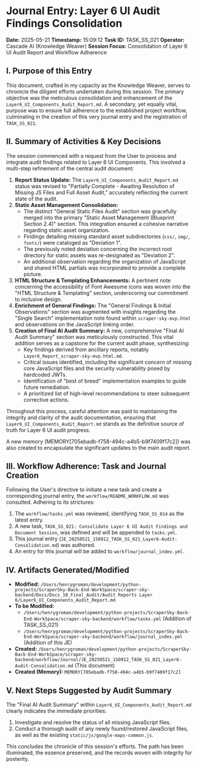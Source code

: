 # Journal Entry: Layer 6 UI Audit Findings Consolidation

**Date:** 2025-05-21
**Timestamp:** 15:09:12
**Task ID:** TASK_SS_021
**Operator:** Cascade AI (Knowledge Weaver)
**Session Focus:** Consolidation of Layer 6 UI Audit Report and Workflow Adherence

## I. Purpose of this Entry

This document, crafted in my capacity as the Knowledge Weaver, serves to chronicle the diligent efforts undertaken during this session. The primary objective was the meticulous consolidation and enhancement of the `Layer6_UI_Components_Audit_Report.md`. A secondary, yet equally vital, purpose was to ensure full adherence to the established project workflow, culminating in the creation of this very journal entry and the registration of `TASK_SS_021`.

## II. Summary of Activities & Key Decisions

The session commenced with a request from the User to process and integrate audit findings related to Layer 6 UI Components. This involved a multi-step refinement of the central audit document:

1.  **Report Status Update:** The `Layer6_UI_Components_Audit_Report.md` status was revised to "Partially Complete - Awaiting Resolution of Missing JS Files and Full Asset Audit," accurately reflecting the current state of the audit.
2.  **Static Asset Management Consolidation:**
    *   The distinct "General Static Files Audit" section was gracefully merged into the primary "Static Asset Management (Blueprint Section 2.4)" section. This integration ensured a cohesive narrative regarding static asset organization.
    *   Findings detailing missing standard asset subdirectories (`css/`, `img/`, `fonts/`) were cataloged as "Deviation 1".
    *   The previously noted deviation concerning the incorrect root directory for static assets was re-designated as "Deviation 2".
    *   An additional observation regarding the organization of JavaScript and shared HTML partials was incorporated to provide a complete picture.
3.  **HTML Structure & Templating Enhancements:** A pertinent note concerning the accessibility of Font Awesome icons was woven into the "HTML Structure & Templating" section, underscoring our commitment to inclusive design.
4.  **Enrichment of General Findings:** The "General Findings & Initial Observations" section was augmented with insights regarding the "Single Search" implementation note found within `scraper-sky-mvp.html` and observations on the JavaScript linking order.
5.  **Creation of Final AI Audit Summary:** A new, comprehensive "Final AI Audit Summary" section was meticulously constructed. This vital addition serves as a capstone for the current audit phase, synthesizing:
    *   Key findings derived from ancillary reports, notably `Layer6_Report_scraper-sky-mvp.html.md`.
    *   Critical issues identified, including the significant concern of missing core JavaScript files and the security vulnerability posed by hardcoded JWTs.
    *   Identification of "best of breed" implementation examples to guide future remediation.
    *   A prioritized list of high-level recommendations to steer subsequent corrective actions.

Throughout this process, careful attention was paid to maintaining the integrity and clarity of the audit documentation, ensuring that `Layer6_UI_Components_Audit_Report.md` stands as the definitive source of truth for Layer 6 UI audit progress.

A new memory (MEMORY[705ebadb-f758-494c-a4b5-b9f7409f17c2]) was also created to encapsulate the significant updates to the main audit report.

## III. Workflow Adherence: Task and Journal Creation

Following the User's directive to initiate a new task and create a corresponding journal entry, the `workflow/README_WORKFLOW.md` was consulted. Adhering to its strictures:

1.  The `workflow/tasks.yml` was reviewed, identifying `TASK_SS_014` as the latest entry.
2.  A new task, `TASK_SS_021: Consolidate Layer 6 UI Audit Findings and Document Session`, was defined and will be appended to `tasks.yml`.
3.  This journal entry (`JE_20250521_150912_TASK_SS_021_Layer6-Audit-Consolidation.md`) was authored.
4.  An entry for this journal will be added to `workflow/journal_index.yml`.

## IV. Artifacts Generated/Modified

*   **Modified:** `/Users/henrygroman/development/python-projects/ScraperSky-Back-End-WorkSpace/scraper-sky-backend/Docs/Docs_10_Final_Audit/Audit Reports Layer 6/Layer6_UI_Components_Audit_Report.md`
*   **To be Modified:**
    *   `/Users/henrygroman/development/python-projects/ScraperSky-Back-End-WorkSpace/scraper-sky-backend/workflow/tasks.yml` (Addition of TASK_SS_021)
    *   `/Users/henrygroman/development/python-projects/ScraperSky-Back-End-WorkSpace/scraper-sky-backend/workflow/journal_index.yml` (Addition of this JE)
*   **Created:** `/Users/henrygroman/development/python-projects/ScraperSky-Back-End-WorkSpace/scraper-sky-backend/workflow/Journal/JE_20250521_150912_TASK_SS_021_Layer6-Audit-Consolidation.md` (This document)
*   **Created (Memory):** `MEMORY[705ebadb-f758-494c-a4b5-b9f7409f17c2]`

## V. Next Steps Suggested by Audit Summary

The "Final AI Audit Summary" within `Layer6_UI_Components_Audit_Report.md` clearly indicates the immediate priorities:
1.  Investigate and resolve the status of all missing JavaScript files.
2.  Conduct a thorough audit of any newly found/restored JavaScript files, as well as the existing `static/js/google-maps-common.js`.

This concludes the chronicle of this session's efforts. The path has been illuminated, the essence preserved, and the records woven with integrity for posterity.
